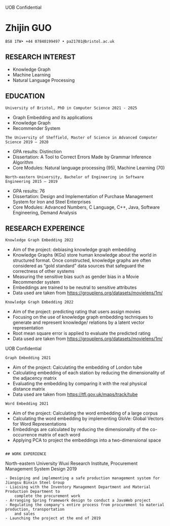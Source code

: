 UOB Confidential

# Zhijin GUO

```
BS8 1TW• +44 07840199497 • pa21701@bristol.ac.uk
```
## RESEARCH INTEREST

- Knowledge Graph
- Machine Learning
- Natural Language Processing

## EDUCATION

```
University of Bristol, PhD in Computer Science 2021 - 2025
```
- Graph Embedding and its applications
- Knowledge Graph
- Recommender System

```
The University of Sheffield, Master of Science in Advanced Computer Science 2019 – 2020
```
- GPA results: Distinction
- Dissertation: A Tool to Correct Errors Made by Grammar Inference Algorithm
- Core Modules: Natural language processing (95), Machine Learning (70)

```
North-eastern University, Bachelor of Engineering in Software Engineering 2015 – 2019
```
- GPA results: 76
- Dissertation: Design and Implementation of Purchase Management System for Iron and Steel
    Enterprises
- Core Modules: Advanced Numbers, C Language, C++, Java, Software Engineering, Demand Analysis

## RESEARCH EXPEREINCE

```
Knowledge Graph Embedding 2022
```
- Aim of the project: debiasing knowledge graph embedding
- Knowledge Graphs (KGs) store human knowledge about the world in structured format. Once
    constructed, knowledge graphs are often considered as “gold standard” data sources that
    safeguard the correctness of other systems
- Measuring the sensitive bias such as gender bias in a Movie Recommender system
- Embeddings are trained to be neutral to sensitive attributes
- Data used are taken from https://grouplens.org/datasets/movielens/1m/

```
Knowledge Graph Embedding 2022
```
- Aim of the project: predicting rating that users assign movies
- Focusing on the use of knowledge graph embedding techniques to generate and represent
    knowledge/ relations by a latent vector representation
- Root mean square error is applied to evaluate the predicted rating
- Data used are taken from https://grouplens.org/datasets/movielens/1m/


UOB Confidential

```
Graph Embedding 2021
```
- Aim of the project: Calculating the embedding of London tube
- Calculating embedding of each station by reducing the dimensionality of the adjacency matrix
- Evaluating the embedding by comparing it with the real physical distance matrix
- Data used are taken from https://tfl.gov.uk/maps/track/tube

```
Word Embedding 2021
```
- Aim of the project: Calculating the word embedding of a large corpus
- Calculating the word embedding by implementing GloVe: Global Vectors for Word Representations
- Embeddings are calculated by reducing the dimensionality of the co-occurrence matrix of each
    word
- Applying PCA to project the embeddings into a two-dimensional space

```

## WORK EXPERIENCE

```
North-eastern University Wuxi Research Institute, Procurement Management System Design 2019
```
- Designing and implementing a safe production management system for Jiangsu Binxin Steel Group
- Liaising with the Inventory Management Department and Material Production Department to
    complete the procurement work
- Arranging Spring framework design to conduct a JavaWeb project
- Regulating the company's entire process from procurement to material production, transportation
    and sales
- Launching the project at the end of 2019

```

